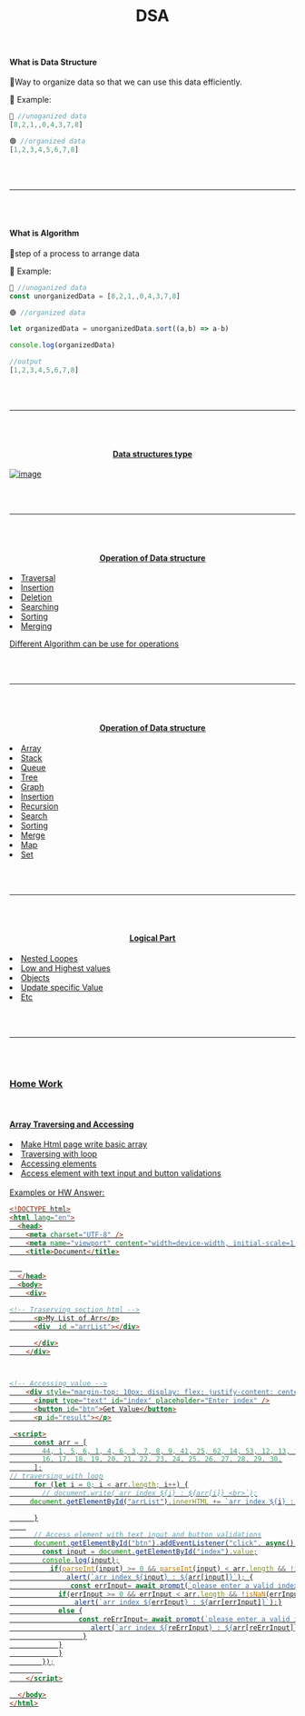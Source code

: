 <h1 align="center"><strong>DSA</strong></h1>

<br/>
<h4><strong>What is Data Structure</strong></h3>
🚩Way to organize data so that we can use this data efficiently.

📝 Example:

```js
🔴 //unoganized data
[8,2,1,,0,4,3,7,8]

🟢 //organized data
[1,2,3,4,5,6,7,8]
```




<br/><br/>
<hr/>
<br/><br/>

<h4><strong>What is Algorithm</strong></h3>
🚩step of a process to arrange data

📝 Example:

```js
🔴 //unoganized data
const unorganizedData = [8,2,1,,0,4,3,7,8]

🟢 //organized data

let organizedData = unorganizedData.sort((a,b) => a-b)

console.log(organizedData)

//output
[1,2,3,4,5,6,7,8]
```

<br/><br/>
<hr/>
<br/><br/>


<h4 align="center"><u><strong>Data structures type</strong><u></h3>

![image](https://github.com/user-attachments/assets/8e19d708-b52c-4dc3-b22a-2c55a4092d65)


<br/><br/>
<hr/>
<br/><br/>

<h4 align="center"><u><strong>Operation of Data structure</strong><u></h3>
<u>
  <li>Traversal</li>
  <li>Insertion</li>
  <li>Deletion</li>
  <li>Searching</li>
  <li>Sorting</li>
  <li>Merging</li>
</u>

Different Algorithm can be use for operations


<br/><br/>
<hr/>
<br/><br/>

<h4 align="center"><u><strong>Operation of Data structure</strong><u></h3>  
<u>
  <li>Array</li>
  <li>Stack</li>
  <li>Queue</li>
  <li>Tree</li>
  <li>Graph</li>
  <li>Insertion</li>
  <li>Recursion</li>
  <li>Search</li>
  <li>Sorting</li>
  <li>Merge</li>
  <li>Map</li>
  <li>Set</li>
</u>


<br/><br/>
<hr/>
<br/><br/>

<h4 align="center"><u><strong>Logical Part</strong><u></h3>  
<u>
  <li>Nested Loopes</li>
  <li>Low and Highest values</li>
  <li>Objects</li>
  <li>Update specific Value</li>
  <li>Etc</li>
</u>



<br/><br/>
<hr/>
<br/><br/>

<h3><u><strong>Home Work</strong><u></h3>  
<br/>
<h4><u><strong>Array Traversing and Accessing</strong><u></h3>  
<u>
  <li>Make Html page write basic array</li>
  <li>Traversing with loop</li>
  <li>Accessing elements</li>
  <li>Access element with text input and button validations</li>

</u>


<br/>
Examples or HW Answer:

```html
<!DOCTYPE html>
<html lang="en">
  <head>
    <meta charset="UTF-8" />
    <meta name="viewport" content="width=device-width, initial-scale=1.0" />
    <title>Document</title>

   
  </head>
  <body>
    <div>

<!-- Traserving section html -->
      <p>My List of Arr</p>
      <div  id ="arrList"></div>

      </div>
    </div>



<!-- Accessing value -->
    <div style="margin-top: 10px; display: flex; justify-content: center;">
      <input type="text" id="index" placeholder="Enter index" />
      <button id="btn">Get Value</button>
      <p id="result"></p>

 <script>
      const arr = [
        44, 1, 5, 6, 1, 4, 6, 3, 7, 8, 9, 41, 25, 62, 14, 53, 12, 13, 14, 15,
        16, 17, 18, 19, 20, 21, 22, 23, 24, 25, 26, 27, 28, 29, 30,
      ];
// traversing with loop
      for (let i = 0; i < arr.length; i++) {
        // document.write(`arr index ${i} : ${arr[i]} <br>`);
     document.getElementById("arrList").innerHTML += `arr index ${i} : ${arr[i]} <br>`;

      }
    
      // Access element with text input and button validations
      document.getElementById("btn").addEventListener("click", async() => {
        const input = document.getElementById("index").value;
        console.log(input);
          if(parseInt(input) >= 0 && parseInt(input) < arr.length && !isNaN(parseInt(input))){
              alert(`arr index ${input} : ${arr[input]}`); {
               const errInput= await prompt(`please enter a valid index under ${arr.length}`);
            if(errInput >= 0 && errInput < arr.length && !isNaN(errInput)){
                alert(`arr index ${errInput} : ${arr[errInput]}`);}
            else {
                 const reErrInput= await prompt(`please enter a valid index under ${arr.length}`);
                    alert(`arr index ${reErrInput} : ${arr[reErrInput]}`);
                  }
            }
            }
        });
        
    </script>

  </body>
</html>
```

